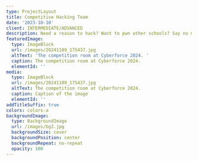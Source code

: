```yaml
---
type: ProjectLayout
title: Competitive Hacking Team
date: '2023-10-10'
client: INTERMEDIATE/ADVANCED
description: Need a reason to hack? Want to pwn other schools? Say no more!
featuredImage:
  type: ImageBlock
  url: /images/20241109_175437.jpg
  altText: 'The competition room at Cyberforce 2024. '
  caption: The competition room at Cyberforce 2024.
  elementId: ''
media:
  type: ImageBlock
  url: /images/20241109_175437.jpg
  altText: The competition room at Cyberforce 2024.
  caption: Caption of the image
  elementId: ''
addTitleSuffix: true
colors: colors-a
backgroundImage:
  type: BackgroundImage
  url: /images/bg2.jpg
  backgroundSize: cover
  backgroundPosition: center
  backgroundRepeat: no-repeat
  opacity: 100
---
```

